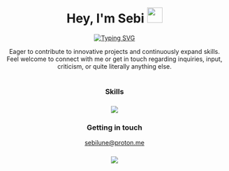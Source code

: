 <h1 align="center"><b>Hey, I'm Sebi&nbsp;</b><img src="https://media.giphy.com/media/hvRJCLFzcasrR4ia7z/giphy.gif" width="35"></h1>

<p align="center">
  <a href="https://github.com/DenverCoder1/readme-typing-svg">
      <img src="https://readme-typing-svg.herokuapp.com?font=Lexend&color=cyan&size=25&center=true&vCenter=true&width=600&height=100&lines=Self-taught+Full-Stack+Developer,;Computer+Science+Student,;Linux+Power+User+&hearts;++;Active+Learner/Researcher,;Homelab+Enthusiast," alt="Typing SVG">
  </a>
</p>

<p align="center">Eager to contribute to innovative projects and continuously expand skills. Feel welcome to connect with me or get in touch regarding inquiries, input, criticism, or quite literally anything else.</p>

<h1></h1>

<h3 align="center">Skills<h3>
<p align="center">
  <a href="https://github.com/sebilune">
    <img src="https://skillicons.dev/icons?i=bun,nodejs,nextjs,react,ts,tailwind,go,sass,git,bash,docker,python,vscode,vim,debian,windows&perline=8" />
  </a>
</p>

<h3 align="center">Getting in touch</h3>
<p align="center">
  <a href="mailto:sebilune@proton.me?subject=Your%20Inquiry&body=Your%20message%20to%20me%20%5E_%5E">sebilune@proton.me</a>
</p>

<h3 align="center"></h3>
<p align="center">
  <a href="https://github.com/sebilune">
    <img src="https://komarev.com/ghpvc/?username=sebilune&color=blue&style=flat)" />
  </a>
</p>
